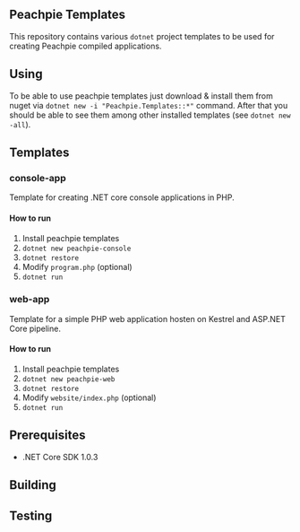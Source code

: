 ## Peachpie Templates

This repository contains various `dotnet` project templates to be used for creating Peachpie compiled applications.

## Using
To be able to use peachpie templates just download & install them from nuget via `dotnet new -i "Peachpie.Templates::*"` command. After that you should be able to see them among other installed templates (see `dotnet new -all`). 

## Templates

### console-app

Template for creating .NET core console applications in PHP. 

#### How to run
1. Install peachpie templates
2. `dotnet new peachpie-console`
3. `dotnet restore`
4.  Modify `program.php` (optional)
5. `dotnet run`

### web-app

Template for a simple PHP web application hosten on Kestrel and ASP.NET Core pipeline.

#### How to run
1. Install peachpie templates
2. `dotnet new peachpie-web`
3. `dotnet restore`
4.  Modify `website/index.php` (optional)
5. `dotnet run`

## Prerequisites
- .NET Core SDK 1.0.3

## Building

## Testing

